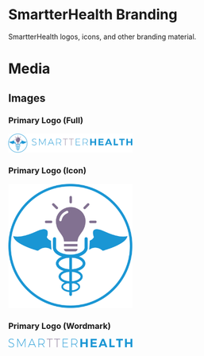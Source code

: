 # SmartterHealth Branding
SmartterHealth logos, icons, and other branding material.

# Media

## Images

### Primary  Logo (Full)

<img alt="Primary SmartterHealth Logo - Full Size" src="Primary Logo//primary - full.png" width="250"/>

### Primary  Logo (Icon)

<img alt="Primary SmartterHealth Logo - Icon Size" src="Primary Logo//primary - icon.png" width="250"/>

### Primary  Logo (Wordmark)

<img alt="Primary SmartterHealth Logo - Wordmark" src="Primary Logo//primary - wordmark.png" width="250"/>

